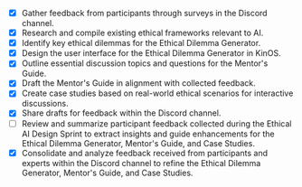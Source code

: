 - [x] Gather feedback from participants through surveys in the Discord channel.
- [x] Research and compile existing ethical frameworks relevant to AI.
- [x] Identify key ethical dilemmas for the Ethical Dilemma Generator.
- [x] Design the user interface for the Ethical Dilemma Generator in KinOS.
- [x] Outline essential discussion topics and questions for the Mentor's Guide.
- [x] Draft the Mentor's Guide in alignment with collected feedback.
- [x] Create case studies based on real-world ethical scenarios for interactive discussions.
- [x] Share drafts for feedback within the Discord channel.
- [ ] Review and summarize participant feedback collected during the Ethical AI Design Sprint to extract insights and guide enhancements for the Ethical Dilemma Generator, Mentor's Guide, and Case Studies.
- [x] Consolidate and analyze feedback received from participants and experts within the Discord channel to refine the Ethical Dilemma Generator, Mentor's Guide, and Case Studies.